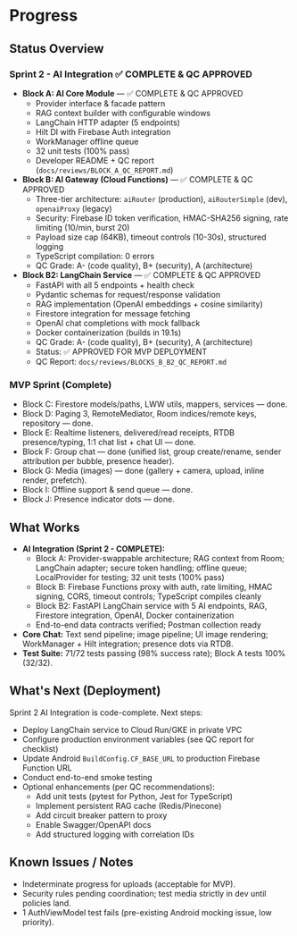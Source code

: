 # Progress

## Status Overview
### Sprint 2 - AI Integration ✅ COMPLETE & QC APPROVED
- **Block A: AI Core Module** — ✅ COMPLETE & QC APPROVED
  - Provider interface & facade pattern
  - RAG context builder with configurable windows
  - LangChain HTTP adapter (5 endpoints)
  - Hilt DI with Firebase Auth integration
  - WorkManager offline queue
  - 32 unit tests (100% pass)
  - Developer README + QC report (`docs/reviews/BLOCK_A_QC_REPORT.md`)
- **Block B: AI Gateway (Cloud Functions)** — ✅ COMPLETE & QC APPROVED
  - Three-tier architecture: `aiRouter` (production), `aiRouterSimple` (dev), `openaiProxy` (legacy)
  - Security: Firebase ID token verification, HMAC-SHA256 signing, rate limiting (10/min, burst 20)
  - Payload size cap (64KB), timeout controls (10-30s), structured logging
  - TypeScript compilation: 0 errors
  - QC Grade: A- (code quality), B+ (security), A (architecture)
- **Block B2: LangChain Service** — ✅ COMPLETE & QC APPROVED
  - FastAPI with all 5 endpoints + health check
  - Pydantic schemas for request/response validation
  - RAG implementation (OpenAI embeddings + cosine similarity)
  - Firestore integration for message fetching
  - OpenAI chat completions with mock fallback
  - Docker containerization (builds in 19.1s)
  - QC Grade: A- (code quality), B+ (security), A (architecture)
  - Status: ✅ APPROVED FOR MVP DEPLOYMENT
  - QC Report: `docs/reviews/BLOCKS_B_B2_QC_REPORT.md`

### MVP Sprint (Complete)
- Block C: Firestore models/paths, LWW utils, mappers, services — done.
- Block D: Paging 3, RemoteMediator, Room indices/remote keys, repository — done.
- Block E: Realtime listeners, delivered/read receipts, RTDB presence/typing, 1:1 chat list + chat UI — done.
- Block F: Group chat — done (unified list, group create/rename, sender attribution per bubble, presence header).
- Block G: Media (images) — done (gallery + camera, upload, inline render, prefetch).
- Block I: Offline support & send queue — done.
- Block J: Presence indicator dots — done.

## What Works
- **AI Integration (Sprint 2 - COMPLETE):** 
  - Block A: Provider-swappable architecture; RAG context from Room; LangChain adapter; secure token handling; offline queue; LocalProvider for testing; 32 unit tests (100% pass)
  - Block B: Firebase Functions proxy with auth, rate limiting, HMAC signing, CORS, timeout controls; TypeScript compiles cleanly
  - Block B2: FastAPI LangChain service with 5 AI endpoints, RAG, Firestore integration, OpenAI, Docker containerization
  - End-to-end data contracts verified; Postman collection ready
- **Core Chat:** Text send pipeline; image pipeline; UI image rendering; WorkManager + Hilt integration; presence dots via RTDB.
- **Test Suite:** 71/72 tests passing (98% success rate); Block A tests 100% (32/32).

## What's Next (Deployment)
Sprint 2 AI Integration is code-complete. Next steps:
- Deploy LangChain service to Cloud Run/GKE in private VPC
- Configure production environment variables (see QC report for checklist)
- Update Android `BuildConfig.CF_BASE_URL` to production Firebase Function URL
- Conduct end-to-end smoke testing
- Optional enhancements (per QC recommendations):
  - Add unit tests (pytest for Python, Jest for TypeScript)
  - Implement persistent RAG cache (Redis/Pinecone)
  - Add circuit breaker pattern to proxy
  - Enable Swagger/OpenAPI docs
  - Add structured logging with correlation IDs

## Known Issues / Notes
- Indeterminate progress for uploads (acceptable for MVP).
- Security rules pending coordination; test media strictly in dev until policies land.
- 1 AuthViewModel test fails (pre-existing Android mocking issue, low priority).

